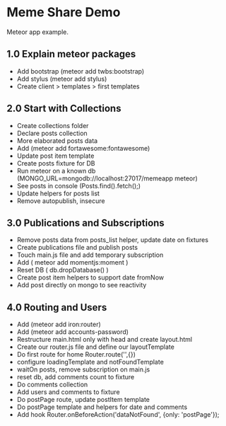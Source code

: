 # Meme Share Demo

Meteor app example.

## 1.0 Explain meteor packages
- Add bootstrap (meteor add twbs:bootstrap)
- Add stylus (meteor add stylus)
- Create client > templates > first templates

## 2.0 Start with Collections
- Create collections folder
- Declare posts collection
- More elaborated posts data
- Add (meteor add fortawesome:fontawesome)
- Update post item template
- Create posts fixture for DB
- Run meteor on a known db (MONGO_URL=mongodb://localhost:27017/memeapp meteor)
- See posts in console (Posts.find().fetch();)
- Update helpers for posts list
- Remove autopublish, insecure

## 3.0 Publications and Subscriptions
- Remove posts data from posts_list helper, update date on fixtures
- Create publications file and publish posts
- Touch main.js file and add temporary subscription
- Add ( meteor add momentjs:moment )
- Reset DB ( db.dropDatabase() )
- Create post item helpers to support date fromNow
- Add post directly on mongo to see reactivity

## 4.0 Routing and Users
- Add (meteor add iron:router)
- Add (meteor add accounts-password)
- Restructure main.html only with head and create layout.html
- Create our router.js file and define our layoutTemplate
- Do first route for home Router.route('',{})
- configure loadingTemplate and notFoundTemplate
- waitOn posts, remove subscription on main.js
- reset db, add comments count to fixture
- Do comments collection
- Add users and comments to fixture
- Do postPage route, update postItem template
- Do postPage template and helpers for date and comments
- Add hook Router.onBeforeAction('dataNotFound', {only: 'postPage'});
